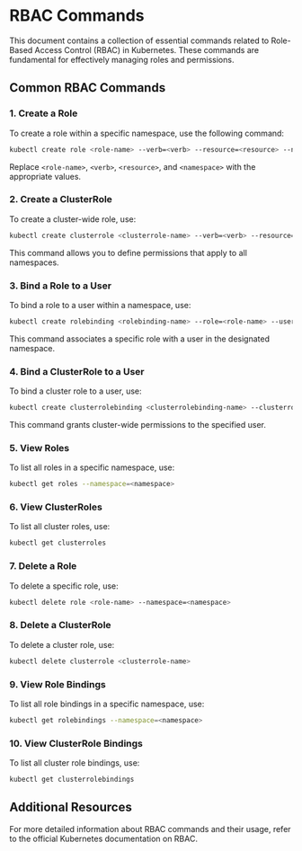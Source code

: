 # RBAC Commands

This document contains a collection of essential commands related to Role-Based Access Control (RBAC) in Kubernetes. These commands are fundamental for effectively managing roles and permissions.

## Common RBAC Commands

### 1. Create a Role
To create a role within a specific namespace, use the following command:
```bash
kubectl create role <role-name> --verb=<verb> --resource=<resource> --namespace=<namespace>
```
Replace `<role-name>`, `<verb>`, `<resource>`, and `<namespace>` with the appropriate values.

### 2. Create a ClusterRole
To create a cluster-wide role, use:
```bash
kubectl create clusterrole <clusterrole-name> --verb=<verb> --resource=<resource>
```
This command allows you to define permissions that apply to all namespaces.

### 3. Bind a Role to a User
To bind a role to a user within a namespace, use:
```bash
kubectl create rolebinding <rolebinding-name> --role=<role-name> --user=<username> --namespace=<namespace>
```
This command associates a specific role with a user in the designated namespace.

### 4. Bind a ClusterRole to a User
To bind a cluster role to a user, use:
```bash
kubectl create clusterrolebinding <clusterrolebinding-name> --clusterrole=<clusterrole-name> --user=<username>
```
This command grants cluster-wide permissions to the specified user.

### 5. View Roles
To list all roles in a specific namespace, use:
```bash
kubectl get roles --namespace=<namespace>
```

### 6. View ClusterRoles
To list all cluster roles, use:
```bash
kubectl get clusterroles
```

### 7. Delete a Role
To delete a specific role, use:
```bash
kubectl delete role <role-name> --namespace=<namespace>
```

### 8. Delete a ClusterRole
To delete a cluster role, use:
```bash
kubectl delete clusterrole <clusterrole-name>
```

### 9. View Role Bindings
To list all role bindings in a specific namespace, use:
```bash
kubectl get rolebindings --namespace=<namespace>
```

### 10. View ClusterRole Bindings

To list all cluster role bindings, use:

```bash
kubectl get clusterrolebindings
```

## Additional Resources
For more detailed information about RBAC commands and their usage, refer to the official Kubernetes documentation on RBAC.